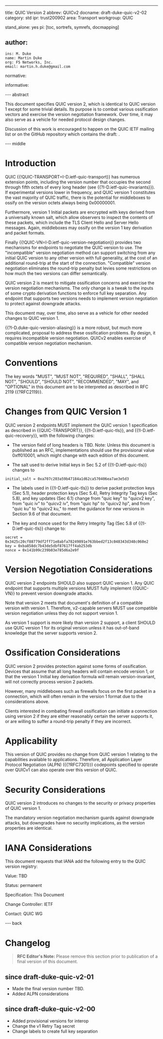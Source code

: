 ---
title: QUIC Version 2
abbrev: QUICv2
docname: draft-duke-quic-v2-02
category: std
ipr: trust200902
area: Transport
workgroup: QUIC

stand_alone: yes
pi: [toc, sortrefs, symrefs, docmapping]

author:
  -
    ins: M. Duke
    name: Martin Duke
    org: F5 Networks, Inc.
    email: martin.h.duke@gmail.com

normative:

informative:

--- abstract

This document specifies QUIC version 2, which is identical to QUIC version 1
except for some trivial details. Its purpose is to combat various ossification
vectors and exercise the version negotiation framework. Over time, it may also
serve as a vehicle for needed protocol design changes.

Discussion of this work is encouraged to happen on the QUIC IETF
mailing list [](quic@ietf.org) or on the GitHub repository which
contains the draft: 
[](https://github.com/martinduke/draft-duke-quic-v2).

--- middle

# Introduction

QUIC {{!QUIC-TRANSPORT=I-D.ietf-quic-transport}} has numerous extension points,
including the version number that occupies the second through fifth octets of
every long header (see {{?I-D.ietf-quic-invariants}}). If experimental versions
lower in frequency, and QUIC version 1 constitutes the vast majority of QUIC
traffic, there is the potential for middleboxes to ossify on the version octets
always being 0x00000001.

Furthermore, version 1 Initial packets are encrypted with keys derived from a
universally known salt, which allow observers to inspect the contents of these
packets, which include the TLS Client Hello and Server Hello messages. Again,
middleboxes may ossify on the version 1 key derivation and packet formats.

Finally {{!QUIC-VN=I-D.ietf-quic-version-negotiation}} provides two mechanisms
for endpoints to negotiate the QUIC version to use. The "incompatible" version
negotiation method can support switching from any initial QUIC version to any
other version with full generality, at the cost of an additional round-trip at
the start of the connection. "Compatible" version negotiation eliminates the
round-trip penalty but levies some restrictions on how much the two versions can
differ semantically.

QUIC version 2 is meant to mitigate ossification concerns and exercise the
version negotiation mechanisms. The only change is a tweak to the inputs of
some crypto derivation functions to enforce full key separation. Any endpoint
that supports two versions needs to implement version negotiation to protect
against downgrade attacks.

This document may, over time, also serve as a vehicle for other needed changes
to QUIC version 1.

{{?I-D.duke-quic-version-aliasing}} is a more robust, but much more complicated,
proposal to address these ossification problems. By design, it requires
incompatible version negotiation. QUICv2 enables exercise of compatible version
negotiation mechanism.

# Conventions

The key words "MUST", "MUST NOT", "REQUIRED", "SHALL", "SHALL NOT", "SHOULD",
"SHOULD NOT", "RECOMMENDED", "MAY", and "OPTIONAL" in this document are to be
interpreted as described in RFC 2119 {{?RFC2119}}.

# Changes from QUIC Version 1

QUIC version 2 endpoints MUST implement the QUIC version 1 specification as
described in {{QUIC-TRANSPORT}}, {{!I-D.ietf-quic-tls}}, and
{{!I-D.ietf-quic-recovery}}, with the following changes:

* The version field of long headers is TBD. Note: Unless this document is
published as an RFC, implementations should use the provisional value
0xff010001, which might change with each edition of this document.

* The salt used to derive Initial keys in Sec 5.2 of {{!I-D.ietf-quic-tls}}
changes to

~~~
initial_salt = 0xa707c203a59b47184a1d62ca570406ea7ae3e5d3
~~~

* The labels used in {{!I-D.ietf-quic-tls}} to derive packet protection keys
(Sec 5.1), header protection keys (Sec 5.4), Retry Integrity Tag keys (Sec
5.8), and key updates (Sec 6.1) change from "quic key" to "quicv2 key", from
"quic iv" to "quicv2 iv", from "quic hp" to "quicv2 hp", and from "quic ku"
to "quicv2 ku," to meet the guidance for new versions in Section 9.6 of that
document.

* The key and nonce used for the Retry Integrity Tag (Sec 5.8 of
{{!I-D.ietf-quic-tls}} change to:

~~~
secret = 0x3425c20cf88779df2ff71e8abfa78249891e763bbed2f13c048343d348c060e2
key = 0xba858dc7b43de5dbf87617ff4ab253db
nonce = 0x141b99c239b03e785d6a2e9f

~~~


# Version Negotiation Considerations

QUIC version 2 endpoints SHOULD also support QUIC version 1. Any QUIC endpoint
that supports multiple versions MUST fully implement {{QUIC-VN}} to prevent
version downgrade attacks.

Note that version 2 meets that document's definition of a compatible version
with version 1. Therefore, v2-capable servers MUST use compatible version
negotiation unless they do not support version 1.

As version 1 support is more likely than version 2 support, a client SHOULD use
QUIC version 1 for its original version unless it has out-of-band knowledge that
the server supports version 2.

# Ossification Considerations

QUIC version 2 provides protection against some forms of ossification. Devices
that assume that all long headers will contain encode version 1, or that the
version 1 Initial key derivation formula will remain version-invariant, will not
correctly process version 2 packets.

However, many middleboxes such as firewalls focus on the first packet in a
connection, which will often remain in the version 1 format due to the
considerations above.

Clients interested in combating firewall ossification can initiate a connection
using version 2 if they are either reasonably certain the server supports it, or
are willing to suffer a round-trip penalty if they are incorrect.

# Applicability

This version of QUIC provides no change from QUIC version 1 relating to the
capabilities available to applications. Therefore, all Application Layer
Protocol Negotiation (ALPN) ({{?RFC7301}}) codepoints specified to operate over
QUICv1 can also operate over this version of QUIC.

# Security Considerations

QUIC version 2 introduces no changes to the security or privacy properties of
QUIC version 1.

The mandatory version negotiation mechanism guards against downgrade attacks,
but downgrades have no security implications, as the version properties are
identical.

# IANA Considerations

This document requests that IANA add the following entry to the QUIC version
registry:

Value: TBD

Status: permanent

Specification: This Document

Change Controller: IETF

Contact: QUIC WG

--- back

# Changelog

> **RFC Editor's Note:**  Please remove this section prior to
> publication of a final version of this document.

## since draft-duke-quic-v2-01

* Made the final version number TBD.
* Added ALPN considerations

## since draft-duke-quic-v2-00

* Added provisional versions for interop
* Change the v1 Retry Tag secret
* Change labels to create full key separation

